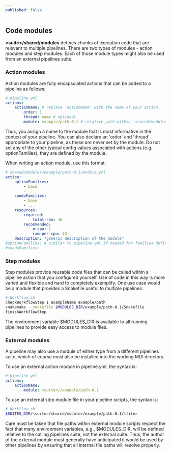 ```yaml
---
published: false
---
```


## Code modules

**\<suite\>/shared/modules** defines chunks of execution code that are relevant 
to multiple pipelines. There are two types of modules - action modules 
and step modules. Each of those module types might also be used from 
an external pipelines suite.

### Action modules

Action modules are fully encapsulated actions that can be added to a 
pipeline as follows:

```yml
# pipeline.yml
actions:
    actionName: # replace 'actionName' with the name of your action
        order: 1
        thread: name # optional
        module: example/path-0.1 # relative path within 'shared/modules'
```

Thus, you assign a name to the module that is most informative in
the context of your pipeline. You can also declare an 'order' and
'thread' appropriate to your pipeline, as these are never set by
the module. Do not set any of the other typical config values
associated with actions (e.g. optionFamilies), they are defined
by the module.

When writing an action module, use this format:

```yml
# shared/modules/example/path-0.1/module.yml
action:
    optionFamilies:
        - base
        - ...
    condaFamilies: 
        - base
        - ...        
    resources:
        required:
            total-ram: 4G
        recommended: 
            n-cpu: 1
            ram-per-cpu: 4G   
    description: "generic description of the module"
#optionFamilies: # similar to pipeline.yml if needed for families defined by the module
#condaFamilies: 
```

### Step modules

Step modules provide reusable code files that can be called
within a pipeline action that you configured yourself. Use of code in this 
way is more varied and flexible and hard to completely exemplify. One use
case would be a module that provides a Snakefile useful to multiple pipelines:

```bash
# Workflow.sh
checkWorkflowStep 1 exampleName example/path
snakemake --snakefile $MODULES_DIR/example/path-0.1/Snakefile
finishWorkflowStep
```

The environment variable $MODULES_DIR is available to all running pipelines 
to provide easy access to module files.

### External modules

A pipeline may also use a module of either type from a different pipelines suite,
which of course must also be installed into the working MDI directory.

To use an external action module in pipeline.yml, the syntax is:

```yml
# pipeline.yml
actions:
    actionName:
        module: <suite>//example/path-0.1 
```

To use an external step module file in your pipeline scripts, the syntax is:

```bash
# Workflow.sh
$SUITES_DIR/<suite>/shared/modules/example/path-0.1/<file>
```

Care must be taken that file paths within external module scripts respect the fact 
that many environment variables, e.g., $MODULES_DIR, will be defined 
relative to the calling pipelines suite, not the external suite. Thus, the 
author of the external module must generally have anticipated it would be
used by other pipelines by ensuring that all internal file paths will resolve
properly.
